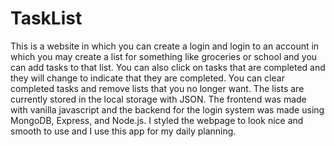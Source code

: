 # TaskList
This is a website in which you can create a login and login to an account in which you may create a list for something like groceries or school
and you can add tasks to that list. You can also click on tasks that are completed and they will change to indicate that they are completed. You 
can clear completed tasks and remove lists that you no longer want. The lists are currently stored in the local storage with JSON. The frontend
was made with vanilla javascript and the backend for the login system was made using MongoDB, Express, and Node.js. I styled the webpage to look
nice and smooth to use and I use this app for my daily planning.
